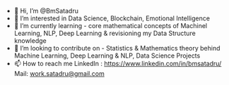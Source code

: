 - 👋 Hi, I’m @BmSatadru
- 👀 I’m interested in Data Science, Blockchain, Emotional Intelligence
- 🌱 I’m currently learning - core mathematical concepts of Machinel Learning, NLP, Deep Learning & revisioning my Data Structure knowledge
- 💞️ I’m looking to contribute on - Statistics & Mathematics theory behind Machine Learning, Deep Learning & NLP, Data Science Projects
- 📫 How to reach me 
     LinkedIn : https://www.linkedin.com/in/bmsatadru/
     Mail: work.satadru@gmail.com
<!---
BmSatadru/BmSatadru is a ✨ special ✨ repository because its `README.md` (this file) appears on your GitHub profile.
You can click the Preview link to take a look at your changes.
--->
